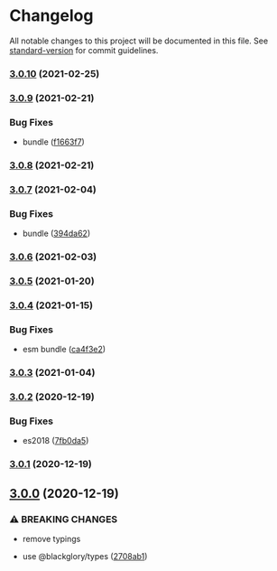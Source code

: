 # Changelog

All notable changes to this project will be documented in this file. See [standard-version](https://github.com/conventional-changelog/standard-version) for commit guidelines.

### [3.0.10](https://github.com/BlackGlory/json-rpc-creator/compare/v3.0.9...v3.0.10) (2021-02-25)

### [3.0.9](https://github.com/BlackGlory/json-rpc-creator/compare/v3.0.8...v3.0.9) (2021-02-21)


### Bug Fixes

* bundle ([f1663f7](https://github.com/BlackGlory/json-rpc-creator/commit/f1663f7cf8c0cc0a27d653a259816fba1efbd83e))

### [3.0.8](https://github.com/BlackGlory/json-rpc-creator/compare/v3.0.7...v3.0.8) (2021-02-21)

### [3.0.7](https://github.com/BlackGlory/json-rpc-creator/compare/v3.0.6...v3.0.7) (2021-02-04)


### Bug Fixes

* bundle ([394da62](https://github.com/BlackGlory/json-rpc-creator/commit/394da62b3b48ed54d48a546d0b5545d1a67c439e))

### [3.0.6](https://github.com/BlackGlory/json-rpc-creator/compare/v3.0.5...v3.0.6) (2021-02-03)

### [3.0.5](https://github.com/BlackGlory/json-rpc-creator/compare/v3.0.4...v3.0.5) (2021-01-20)

### [3.0.4](https://github.com/BlackGlory/json-rpc-creator/compare/v3.0.3...v3.0.4) (2021-01-15)


### Bug Fixes

* esm bundle ([ca4f3e2](https://github.com/BlackGlory/json-rpc-creator/commit/ca4f3e2ebefc3d4a211fc22397b24ed60ad5a731))

### [3.0.3](https://github.com/BlackGlory/json-rpc-creator/compare/v3.0.2...v3.0.3) (2021-01-04)

### [3.0.2](https://github.com/BlackGlory/json-rpc-creator/compare/v3.0.1...v3.0.2) (2020-12-19)


### Bug Fixes

* es2018 ([7fb0da5](https://github.com/BlackGlory/json-rpc-creator/commit/7fb0da56287e3bae8f91d2a6496a3fc7bc2a4c74))

### [3.0.1](https://github.com/BlackGlory/json-rpc-creator/compare/v3.0.0...v3.0.1) (2020-12-19)

## [3.0.0](https://github.com/BlackGlory/json-rpc-creator/compare/v2.2.1...v3.0.0) (2020-12-19)


### ⚠ BREAKING CHANGES

* remove typings

* use @blackglory/types ([2708ab1](https://github.com/BlackGlory/json-rpc-creator/commit/2708ab1a72531e359ffa5462be836b1daaa54f6e))
